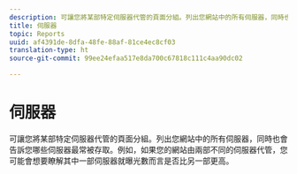 ```yaml
---
description: 可讓您將某部特定伺服器代管的頁面分組。列出您網站中的所有伺服器，同時也會告訴您哪些伺服器最常被存取。例如，如果您的網站由兩部不同的伺服器代管，您可能會想要瞭解其中一部伺服器就曝光數而言是否比另一部更高。
title: 伺服器
topic: Reports
uuid: af4391de-8dfa-48fe-88af-81ce4ec8cf03
translation-type: ht
source-git-commit: 99ee24efaa517e8da700c67818c111c4aa90dc02

---
```



# 伺服器

可讓您將某部特定伺服器代管的頁面分組。列出您網站中的所有伺服器，同時也會告訴您哪些伺服器最常被存取。例如，如果您的網站由兩部不同的伺服器代管，您可能會想要瞭解其中一部伺服器就曝光數而言是否比另一部更高。

